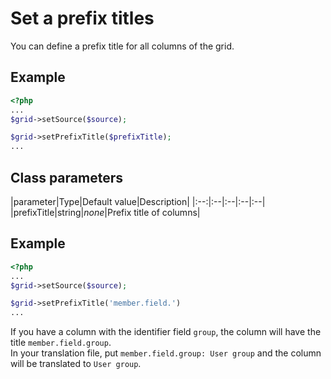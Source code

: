 Set a prefix titles
===================

You can define a prefix title for all columns of the grid.

## Example

```php
<?php
...
$grid->setSource($source);

$grid->setPrefixTitle($prefixTitle);
...
```

## Class parameters

|parameter|Type|Default value|Description|
|:--:|:--|:--|:--|:--|
|prefixTitle|string|_none_|Prefix title of columns|

## Example

```php
<?php
...
$grid->setSource($source);

$grid->setPrefixTitle('member.field.')
...
```

If you have a column with the identifier field `group`, the column will have the title `member.field.group`.  
In your translation file, put `member.field.group: User group` and the column will be translated to `User group`.


